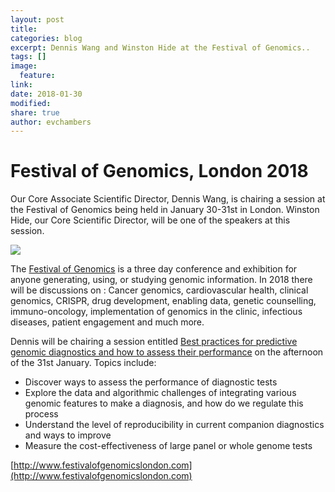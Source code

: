```yaml
---
layout: post
title:
categories: blog
excerpt: Dennis Wang and Winston Hide at the Festival of Genomics..
tags: []
image:
  feature:
link:
date: 2018-01-30
modified:
share: true
author: evchambers
---
```


# Festival of Genomics, London 2018

Our Core Associate Scientific Director, Dennis Wang, is chairing a session at the Festival of Genomics being held in January 30-31st in London. Winston Hide, our Core Scientific Director, will be one of the speakers at this session.

![](https://pbs.twimg.com/media/DRjiaZSWsAE5Q6L.jpg)

The [Festival of Genomics](http://www.festivalofgenomicslondon.com) is a three day conference and exhibition for anyone generating, using, or studying genomic information. 
In 2018 there will be discussions on : Cancer genomics, cardiovascular health, clinical genomics, CRISPR, drug development, enabling data, genetic counselling, immuno-oncology, implementation of genomics in the clinic, infectious diseases, patient engagement and much more.

Dennis will be chairing a session entitled [Best practices for predictive genomic diagnostics and how to assess their performance](http://www.festivalofgenomicslondon.com/speakers/dennis-wang) on the afternoon of the 31st January. Topics include:
* Discover ways to assess the performance of diagnostic tests
* Explore the data and algorithmic challenges of integrating various genomic features to make a diagnosis, and how do we regulate this process
* Understand the level of reproducibility in current companion diagnostics and ways to improve
* Measure the cost-effectiveness of large panel or whole genome tests

[http://www.festivalofgenomicslondon.com](http://www.festivalofgenomicslondon.com)

